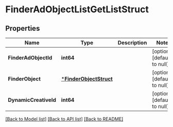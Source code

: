 # FinderAdObjectListGetListStruct

## Properties
Name | Type | Description | Notes
------------ | ------------- | ------------- | -------------
**FinderAdObjectId** | **int64** |  | [optional] [default to null]
**FinderObject** | [***FinderObjectStruct**](finder_object_struct.md) |  | [optional] [default to null]
**DynamicCreativeId** | **int64** |  | [optional] [default to null]

[[Back to Model list]](../README.md#documentation-for-models) [[Back to API list]](../README.md#documentation-for-api-endpoints) [[Back to README]](../README.md)


